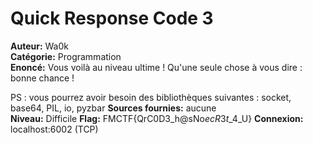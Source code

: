 # Quick Response Code 3

**Auteur:** Wa0k  
**Catégorie:** Programmation  
**Enoncé:** Vous voilà au niveau ultime ! Qu'une seule chose à vous dire : bonne chance !

PS : vous pourrez avoir besoin des bibliothèques suivantes : socket, base64, PIL, io, pyzbar
**Sources fournies:** aucune  
**Niveau:** Difficile
**Flag:** FMCTF{QrC0D3_h@sNo$ecR3t$_4_U}
**Connexion:** localhost:6002 (TCP)